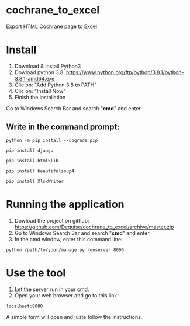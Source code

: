 # cochrane_to_excel
Export HTML Cochrane page to Excel

# Install
1. Download & install Python3
2. Dowload python 3.8:     https://www.python.org/ftp/python/3.8.1/python-3.8.1-amd64.exe
3. Clic on:                 "Add Python 3.8 to PATH"
4. Clic on:                 "Install Now"
5. Finish the installation

Go to Windows Search Bar and search "**cmd**" and enter

## Write in the command prompt:
```
python -m pip install --upgrade pip
```
```
pip install django 
```
```
pip install html5lib
```
```
pip install beautifulsoup4
```
```
pip install XlsxWriter
```
# Running the application
1. Dowload the project on github: https://github.com/Deguise/cochrane_to_excel/archive/master.zip
2. Go to Windows Search Bar and search "**cmd**" and enter.
3. In the cmd window, enter this command line:
```
python /path/to/your/manage.py runserver 8000
```

# Use the tool
1. Let the server run in your cmd.
2. Open your web browser and go to this link: 
```
localhost:8000
```
A simple form will open and juste follow the instructions.
